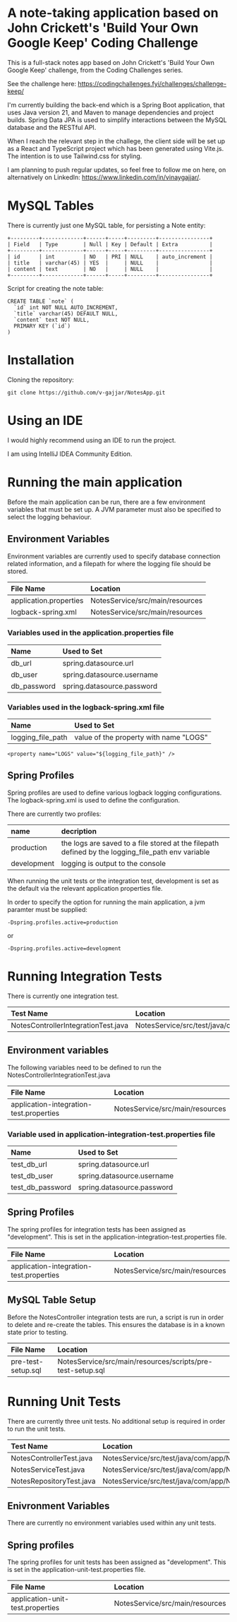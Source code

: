 # A note-taking application based on John Crickett's 'Build Your Own Google Keep' Coding Challenge

This is a full-stack notes app based on John Crickett's 'Build Your Own Google Keep' challenge, from the Coding Challenges series.

See the challenge here: https://codingchallenges.fyi/challenges/challenge-keep/

I'm currently building the back-end which is a Spring Boot application, that uses Java version 21, and Maven to manage dependencies and project builds. Spring Data JPA is used to simplify interactions between the MySQL database and the RESTful API.

When I reach the relevant step in the challege, the client side will be set up as a React and TypeScript project which has been generated using Vite.js. The intention is to use Tailwind.css for styling. 

I am planning to push regular updates, so feel free to follow me on here, on alternatively on LinkedIn: https://www.linkedin.com/in/vinaygajjar/.

# MySQL Tables
There is currently just one MySQL table, for persisting a Note entity:

```
+---------+-------------+------+-----+---------+----------------+
| Field   | Type        | Null | Key | Default | Extra          |
+---------+-------------+------+-----+---------+----------------+
| id      | int         | NO   | PRI | NULL    | auto_increment |
| title   | varchar(45) | YES  |     | NULL    |                |
| content | text        | NO   |     | NULL    |                |
+---------+-------------+------+-----+---------+----------------+
```
Script for creating the note table: 

```
CREATE TABLE `note` (
  `id` int NOT NULL AUTO_INCREMENT,
  `title` varchar(45) DEFAULT NULL,
  `content` text NOT NULL,
  PRIMARY KEY (`id`)
)
```

# Installation

Cloning the repository: 
```
git clone https://github.com/v-gajjar/NotesApp.git
```

# Using an IDE
I would highly recommend using an IDE to run the project. 

I am using IntelliJ IDEA Community Edition.

# Running the main application
Before the main application can be run, there are a few environment variables that must be set up. 
A JVM parameter must also be specified to select the logging behaviour.

## Environment Variables
Environment variables are currently used to specify database connection related information, and a filepath for where the logging file should be stored. 


| File Name | Location |
| :--- | :--- |
| application.properties | NotesService/src/main/resources |
| logback-spring.xml | NotesService/src/main/resources |


### Variables used in the application.properties file 

| Name | Used to Set |
| :--- | :--- |
| db_url | spring.datasource.url |
| db_user | spring.datasource.username|
| db_password | spring.datasource.password |

### Variables used in the logback-spring.xml file 

| Name | Used to Set |
| :--- | :--- |
| logging_file_path | value of the property with name "LOGS" |

```
<property name="LOGS" value="${logging_file_path}" />
```

## Spring Profiles
Spring profiles are used to define various logback logging configurations. The logback-spring.xml is used to define the configuration. 

There are currently two profiles:

| name | decription |
| :--- | :--- |
| production | the logs are saved to a file stored at the filepath defined by the logging_file_path env variable |
| development | logging is output to the console |

When running the unit tests or the integration test, development is set as the default via the relevant application properties file.

In order to specify the option for running the main application, a jvm paramter must be supplied:
```
-Dspring.profiles.active=production
```
or 
```
-Dspring.profiles.active=development
```

# Running Integration Tests
There is currently one integration test.

| Test Name | Location |
| :--- | :--- |
| NotesControllerIntegrationTest.java | NotesService/src/test/java/com/app/NotesService/controller/ |

## Environment variables
The following variables need to be defined to run the NotesControllerIntegrationTest.java

| File Name | Location |
| :--- | :--- |
| application-integration-test.properties | NotesService/src/main/resources |


### Variable used in application-integration-test.properties file

| Name | Used to Set |
| :--- | :--- |
| test_db_url | spring.datasource.url |
| test_db_user | spring.datasource.username |
| test_db_password | spring.datasource.password |

## Spring Profiles
The spring profiles for integration tests has been assigned as "development". This is set in the application-integration-test.properties file.

| File Name | Location |
| :--- | :--- |
| application-integration-test.properties | NotesService/src/main/resources |

## MySQL Table Setup
Before the NotesController integration tests are run, a script is run in order to delete and re-create the tables. This ensures the database is in a known state prior to testing.

| File Name | Location |
| :--- | :--- |
| pre-test-setup.sql | NotesService/src/main/resources/scripts/pre-test-setup.sql |

# Running Unit Tests
There are currently three unit tests. No additional setup is required in order to run the unit tests. 

| Test Name | Location |
| :--- | :--- |
| NotesControllerTest.java | NotesService/src/test/java/com/app/NotesService/controller/ |
| NotesServiceTest.java | NotesService/src/test/java/com/app/NotesService/service/ |
| NotesRepositoryTest.java | NotesService/src/test/java/com/app/NotesService/repository/ |

## Enivronment Variables
There are currently no environment variables used within any unit tests.

## Spring profiles
The spring profiles for unit tests has been assigned as "development". This is set in the application-unit-test.properties file.

| File Name | Location |
| :--- | :--- |
| application-unit-test.properties | NotesService/src/main/resources |













